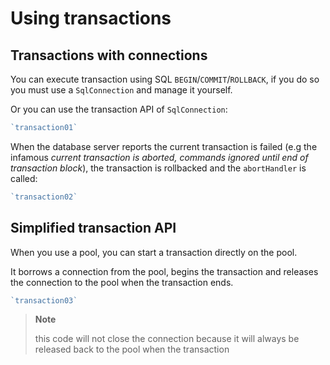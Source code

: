 # Using transactions

## Transactions with connections

You can execute transaction using SQL `BEGIN`/`COMMIT`/`ROLLBACK`, if
you do so you must use a `SqlConnection` and manage it yourself.

Or you can use the transaction API of `SqlConnection`:

``` js
`transaction01`
```

When the database server reports the current transaction is failed (e.g
the infamous *current transaction is aborted, commands ignored until end
of transaction block*), the transaction is rollbacked and the
`abortHandler` is called:

``` js
`transaction02`
```

## Simplified transaction API

When you use a pool, you can start a transaction directly on the pool.

It borrows a connection from the pool, begins the transaction and
releases the connection to the pool when the transaction ends.

``` js
`transaction03`
```

> **Note**
> 
> this code will not close the connection because it will always be
> released back to the pool when the transaction
